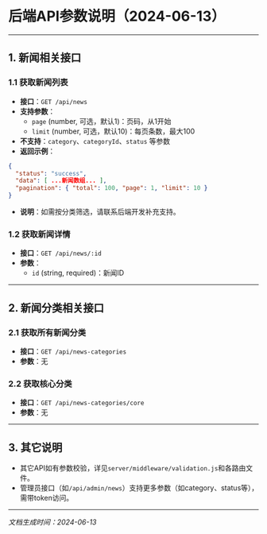 # 后端API参数说明（2024-06-13）

---

## 1. 新闻相关接口

### 1.1 获取新闻列表

- **接口**：`GET /api/news`
- **支持参数**：
  - `page` (number, 可选，默认1)：页码，从1开始
  - `limit` (number, 可选，默认10)：每页条数，最大100
- **不支持**：`category`、`categoryId`、`status` 等参数
- **返回示例**：

```json
{
  "status": "success",
  "data": [ ...新闻数组... ],
  "pagination": { "total": 100, "page": 1, "limit": 10 }
}
```

- **说明**：如需按分类筛选，请联系后端开发补充支持。

### 1.2 获取新闻详情

- **接口**：`GET /api/news/:id`
- **参数**：
  - `id` (string, required)：新闻ID

---

## 2. 新闻分类相关接口

### 2.1 获取所有新闻分类

- **接口**：`GET /api/news-categories`
- **参数**：无

### 2.2 获取核心分类

- **接口**：`GET /api/news-categories/core`
- **参数**：无

---

## 3. 其它说明

- 其它API如有参数校验，详见`server/middleware/validation.js`和各路由文件。
- 管理员接口（如`/api/admin/news`）支持更多参数（如category、status等），需带token访问。

---

_文档生成时间：2024-06-13_
